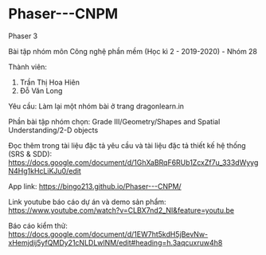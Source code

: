 # Phaser---CNPM
Phaser 3

Bài tập nhóm môn Công nghệ phần mềm (Học kì 2 - 2019-2020) - Nhóm 28

Thành viên:
1. Trần Thị Hoa Hiên
2. Đỗ Văn Long

Yêu cầu: Làm lại một nhóm bài ở trang dragonlearn.in

Phần bài tập nhóm chọn: Grade III/Geometry/Shapes and Spatial Understanding/2-D objects

Đọc thêm trong tài liệu đặc tả yêu cầu và tài liệu đặc tả thiết kế hệ thống (SRS & SDD):
https://docs.google.com/document/d/1GhXaBRqF6RUb1ZcxZf7u_333dWyygN4Hg1kHcLiKJu0/edit

App link:
https://bingo213.github.io/Phaser---CNPM/

Link youtube báo cáo dự án và demo sản phẩm:
https://www.youtube.com/watch?v=CLBX7nd2_NI&feature=youtu.be

Báo cáo kiểm thử:
https://docs.google.com/document/d/1EW7ht5kdH5jBevNw-xHemjdij5yfQMDy21cNLDLwlNM/edit#heading=h.3aqcuxruw4h8

